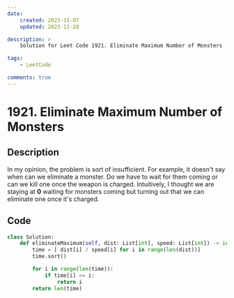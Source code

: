 ```yaml
---
date:
    created: 2023-11-07
    updated: 2023-11-28

description: >
	Solution for Leet Code 1921. Eliminate Maximum Number of Monsters

tags:
    - LeetCode

comments: true
---
```

# 1921. Eliminate Maximum Number of Monsters

## Description

In my opinion, the problem is sort of insufficient. For example, it doesn't say when can we eliminate a monster. Do we have to wait for them coming or can we kill one once the weapon is charged. Intuitively, I thought we are staying at **0** waiting for monsters coming but turning out that we can eliminate one once it's charged.

## Code

```python
class Solution:
    def eliminateMaximum(self, dist: List[int], speed: List[int]) -> int:
        time = [ dist[i] / speed[i] for i in range(len(dist))]
        time.sort()

        for i in range(len(time)):
            if time[i] <= i:
                return i
        return len(time)
```
